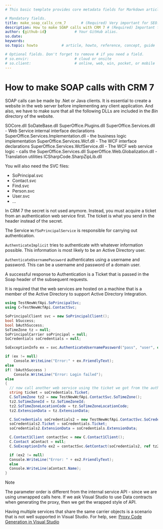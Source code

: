 ```yaml
---
# This basic template provides core metadata fields for Markdown articles on docs.superoffice.com.

# Mandatory fields.
title: make_soap_calls_crm_7       # (Required) Very important for SEO. Intent in a unique string of 43-59 chars including spaces.
description: How to make SOAP calls with CRM 7 # (Required) Important for SEO. Recommended character length is 115-145 characters including spaces.
author: {github-id}             # Your GitHub alias.
so.date:
keywords:
so.topic: howto           # article, howto, reference, concept, guide

# Optional fields. Don't forget to remove # if you need a field.
# so.envir:                     # cloud or onsite
# so.client:                    # online, web, win, pocket, or mobile
---
```


# How to make SOAP calls with CRM 7

SOAP calls can be made by .Net or Java clients. It is essential to create a website in the web server before implementing any client application. And also, we have to make sure that all the following DLLs are included in the *Bin* directory of the website.

SOCore.dll
SoDateBase.dll
SuperOffice.Plugins.dll
SuperOffice.Services.dll - Web Service internal interface declarations
SuperOffice.Services.Implementation.dll - the business logic implementation
SuperOffice.Services.Wcf.dll - The WCF interface declarations
SuperOffice.Services.WcfService.dll - The WCF web service logic - calls the SuperOffice.Services.dll
SuperOffice.Web.Globalization.dll - Translation utilities
ICSharpCode.SharpZipLib.dll

You will also need the SVC files:

* SoPrincipal.svc
* Contact.svc
* Find.svc
* Person.svc
* User.svc
* ...

In CRM 7 the secret is not used anymore. Instead, you must acquire a ticket from an authentication web service first. The ticket is what you send in the header instead of the secret.

The Service `WcfSoPrincipalService` is responsible for carrying out authentication.

`AuthenticateImplicit` tries to authenticate with whatever information possible. This information is most likely to be an Active Directory user.

`AuthenticateUsernamePassword` authenticates using a username and password. This can be a username and password of a domain user.

A successful response to Authentication is a Ticket that is passed in the Soap header of the subsequent requests.

It is required that the web services are hosted on a machine that is a member of the Active Directory to support Active Directory Integration.

```csharp
using TestNewWcfApi.SoPrincipalSvc;
using C=TestNewWcfApi.ContactSvc;

SoPrincipalClient svc = new SoPrincipalClient();
bool bSuccess;
bool bAuthSuccess;
SoTimeZone tz = null;
SoPrincipalCarrier soPrincipal = null;
SoCredentials soCredentials = null;

SoExceptionInfo ex = svc.AuthenticateUsernamePassword("pass", "user", out bSuccess, out tz, out soPrincipal, out bAuthSuccess, out soCredentials);

if (ex != null)
    Console.WriteLine("Error:" + ex.FriendlyText);
else
if( !bAuthSuccess )
    Console.WriteLine("Error: Login failed");
else
{
  // now call another web service using the ticket we got from the auth service
  string ticket = soCredentials.Ticket;
  C.SoTimeZone tz2 = new TestNewWcfApi.ContactSvc.SoTimeZone();
  tz2.SoTimeZoneId = tz.SoTimeZoneId;
  tz2.SoTimeZoneLocationCode = tz.SoTimeZoneLocationCode;
  tz2.ExtensionData = tz.ExtensionData;

  C.SoCredentials soCredentials2 = new TestNewWcfApi.ContactSvc.SoCredentials();
  soCredentials2.Ticket = soCredentials.Ticket;
  soCredentials2.ExtensionData = soCredentials.ExtensionData;

  C.Contact1Client contactSvc = new C.Contact1Client();
  C.Contact aContact = null;
  C.SoExceptionInfo ex2 = contactSvc.GetContact(soCredentials2, ref tz2, 4, out bSuccess, out aContact);

  if (ex2 != null)
  Console.WriteLine("Error: " + ex2.FriendlyText);
  else
  Console.WriteLine(aContact.Name);
}
```

> [!NOTE]
> The parameter order is different from the internal service API - since we are using unwrapped calls here. If we ask Visual Studio to use Data contracts when generating the proxy, then we get the wrapped style of API.

Having multiple services that share the same carrier objects is a scenario that is not well supported in Visual Studio. For help, see: [Proxy Code Generation in Visual Studio][1]

<!-- Referenced links -->
[1]: http://www.hightech.ir/SeeSharp/Proxy-Code-Generation-In-Visual-Studio